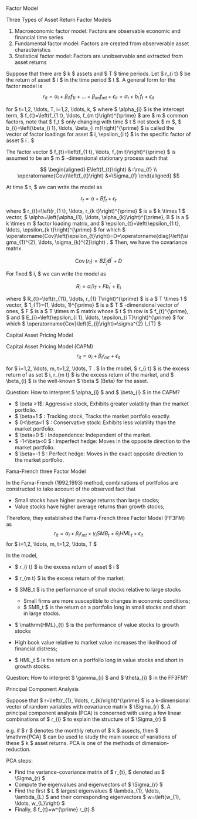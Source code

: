 # 

Factor Model

Three Types of Asset Return Factor Models
1. Macroeconomic factor model: Factors are observable economic and financial time series
2. Fundamental factor model: Factors are created from observerable asset characteristics
3. Statistical factor model: Factors are unobservable and extracted from asset returns

Suppose that there are $ k $ assets and $ T $ time periods. Let $ r_{i t} $ be the return of asset $ i $ in the time period $ t $. A general form for the factor model is
$$
r_{i t}=\alpha_{i}+\beta_{i 1} f_{1 t}+\ldots+\beta_{i m} f_{m t}+\epsilon_{i t}=\alpha_{i}+b_{i}^{\prime} f_{t}+\epsilon_{i t}
$$

for $ t=1,2, \ldots, T, i=1,2, \ldots, k, $ where $ \alpha_{i} $ is the intercept term,
$ f_{t}=\left(f_{1 t}, \ldots, f_{m t}\right)^{\prime} $ are $ m $ common factors, note that $ f_t $ only changing with time $ t $ not stock $ m $, $ b_{i}=\left(\beta_{i 1}, \ldots, \beta_{i m}\right)^{\prime} $ is called the vector of factor loadings for asset $ i, \epsilon_{i t} $ is the specific factor of asset $ i . $

The factor vector $ f_{t}=\left(f_{1 t}, \ldots, f_{m t}\right)^{\prime} $ is assumed to be an $ m $ -dimensional stationary process such that

$$
\begin{aligned}
E\left(f_{t}\right) &=\mu_{f} \\
\operatorname{Cov}\left(f_{t}\right) &=\Sigma_{f}
\end{aligned}
$$

At time $ t, $ we can write the model as

$$
r_{t}=\alpha+B f_{t}+\epsilon_{t}
$$

where $ r_{t}=\left(r_{1 t}, \ldots, r_{k t}\right)^{\prime} $ is a $ k \times 1 $ vector, $ \alpha=\left(\alpha_{1}, \ldots, \alpha_{k}\right)^{\prime}, B $ is a $ k \times m $ factor loading matrix, and $ \epsilon_{t}=\left(\epsilon_{1 t}, \ldots, \epsilon_{k t}\right)^{\prime} $ for which $ \operatorname{Cov}\left(\epsilon_{t}\right)=D=\operatorname{diag}\left(\sigma_{1}^{2}, \ldots, \sigma_{k}^{2}\right) . $ Then, we have the covariance matrix

$$
\operatorname{Cov}\left(r_{t}\right)=B \Sigma_{f} B^{\prime}+D
$$

For fixed $ i, $ we can write the model as

$$
R_{i}=\alpha_{i} 1_{T}+F b_{i}^{\prime}+E_{i}
$$

where $ R_{t}=\left(r_{11}, \ldots, r_{1} T\right)^{\prime} $ is a $ T \times 1 $ vector, $ 1_{T}=(1, \ldots, 1)^{\prime} $ is a
$ T $ -dimensional vector of ones, $ F $ is a $ T \times m $ matrix whose $ t $ th row is $ f_{t}^{\prime}, $ and $ E_{i}=\left(\epsilon_{i 1}, \ldots, \epsilon_{i T}\right)^{\prime} $ for which $ \operatorname{Cov}\left(E_{i}\right)=\sigma^{2} I_{T} $

Capital Asset Pricing Model

Capital Asset Pricing Model (CAPM)
$$
r_{i t}=\alpha_{i}+\beta_{i} r_{m t}+\epsilon_{i t}
$$

for $ i=1,2, \ldots, m, t=1,2, \ldots, T . $ In the model, $ r_{i t} $ is the excess return of as set $ i, r_{m t} $ is the excess return of the market, and $ \beta_{i} $ is the well-known $ \beta $ (Beta) for the asset.

Question: How to interpret $ \alpha_{i} $ and $ \beta_{i} $ in the CAPM?

- $ \beta >1$: Aggressive stock, Exhibits greater volatility than the market portfolio.
- $ \beta=1 $ : Tracking stock, Tracks the market portfolio exactly.
- $ 0<\beta<1 $ : Conservative stock: Exhibits less volatility than the
    market portfolio.
- $ \beta=0 $ : Independence: Independent of the market.
- $ -1<\beta<0 $ : Imperfect hedge: Moves in the opposite direction to the market portfolio.
- $ \beta=-1 $ : Perfect hedge: Moves in the exact opposite direction to the market portfolio.

Fama-French three Factor Model

In the Fama-French (1992,1993) method, combinations of portfolios are constructed to take account of the observed fact that

- Small stocks have higher average returns than large stocks;
- Value stocks have higher average returns than growth stocks;

Therefore, they established the Fama-French three Factor Model (FF3FM) as
$$
r_{i t}=\alpha_{i}+\beta_{i} r_{m t}+\gamma_{i} S M B_{t}+\theta_{i} H M L_{t}+\epsilon_{i t}
$$
for $ i=1,2, \ldots, m, t=1,2, \ldots, T $

In the model,

- $ r_{i t} $ is the excess return of asset $ i $
- $ r_{m t} $ is the excess return of the market;
- $ SMB_t $ is the performance of small stocks relative to large stocks
    - Small firms are more susceptible to changes in economic conditions;
    - $ SMB_t $ is the return on a portfolio long in small stocks and short in large stocks.

- $ \mathrm{HML}_{t} $ is the performance of value stocks to growth stocks
- High book value relative to market value increases the likelihood of financial distress;
- $ HML_t $ is the return on a portfolio long in value stocks and short in growth stocks.

Question: How to interpret $ \gamma_{i} $ and $ \theta_{i} $ in the FF3FM? 

Principal Component Analysis

Suppose that $ r=\left(r_{1}, \ldots, r_{k}\right)^{\prime} $ is a k-dimensional vector of random variables with covariance matrix $ \Sigma_{r} $. A principal component analysis (PCA) is concerned with using a few linear combinations of $ r_{i} $ to explain the structure of $ \Sigma_{r} $

e.g. if $ r $ denotes the monthly return of $ k $ assects, then $ \mathrm{PCA} $ can be used to study the main source of variations of these $ k $ asset returns. PCA is one of the methods of dimension-reduction.

PCA steps:

- Find the variance-covariance matrix of $ r_{t}, $ denoted as $ \Sigma_{r} $
- Compute the eigenvalues and eigenvectors of $ \Sigma_{r} $
- Find the first $ L $ largest eigenvalues $ \lambda_{1}, \ldots, \lambda_{L} $ and their corresponding eigenvectors $ w=\left(w_{1}, \ldots, w_{L}\right) $
- Finally, $ f_{t}=w^{\prime} r_{t} $
